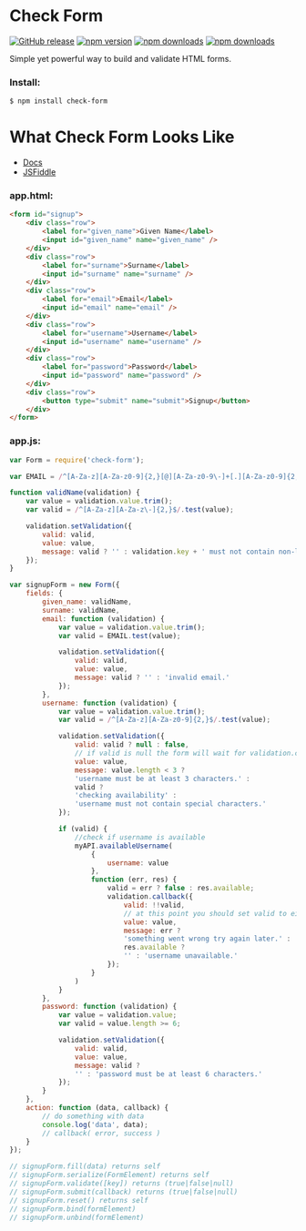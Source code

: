 # Check Form

[![GitHub release](https://img.shields.io/github/release/Mike96angelo/Form.svg?maxAge=21600)](https://github.com/Mike96Angelo/Form/releases)
[![npm version](https://img.shields.io/npm/v/check-form.svg?maxAge=21600)](https://www.npmjs.com/package/check-form)
[![npm downloads](https://img.shields.io/npm/dm/check-form.svg?maxAge=604800)](https://npm-stat.com/charts.html?package=check-form&from=2017-03-01)
[![npm downloads](https://img.shields.io/npm/dt/check-form.svg?maxAge=604800)](https://npm-stat.com/charts.html?package=check-form&from=2017-03-01)

Simple yet powerful way to build and validate HTML forms.

### Install:
```
$ npm install check-form
```
# What Check Form Looks Like

* [Docs](docs/check-form.md)
* [JSFiddle](https://jsfiddle.net/h8fzrdd3/5/)

### app.html:

```html
<form id="signup">
    <div class="row">
        <label for="given_name">Given Name</label>
        <input id="given_name" name="given_name" />
    </div>
    <div class="row">
        <label for="surname">Surname</label>
        <input id="surname" name="surname" />
    </div>
    <div class="row">
        <label for="email">Email</label>
        <input id="email" name="email" />
    </div>
    <div class="row">
        <label for="username">Username</label>
        <input id="username" name="username" />
    </div>
    <div class="row">
        <label for="password">Password</label>
        <input id="password" name="password" />
    </div>
    <div class="row">
        <button type="submit" name="submit">Signup</button>
    </div>
</form>
```

### app.js:

```JavaScript
var Form = require('check-form');

var EMAIL = /^[A-Za-z][A-Za-z0-9]{2,}[@][A-Za-z0-9\-]+[.][A-Za-z0-9]{2,}$/;

function validName(validation) {
    var value = validation.value.trim();
    var valid = /^[A-Za-z][A-Za-z\-]{2,}$/.test(value);

    validation.setValidation({
        valid: valid,
        value: value,
        message: valid ? '' : validation.key + ' must not contain non-letter characters.'
    });
}

var signupForm = new Form({
    fields: {
        given_name: validName,
        surname: validName,
        email: function (validation) {
            var value = validation.value.trim();
            var valid = EMAIL.test(value);

            validation.setValidation({
                valid: valid,
                value: value,
                message: valid ? '' : 'invalid email.'
            });
        },
        username: function (validation) {
            var value = validation.value.trim();
            var valid = /^[A-Za-z][A-Za-z0-9]{2,}$/.test(value);

            validation.setValidation({
                valid: valid ? null : false,
                // if valid is null the form will wait for validation.callback to finish validating.
                value: value,
                message: value.length < 3 ?
                'username must be at least 3 characters.' :
                valid ?
                'checking availability' :
                'username must not contain special characters.'
            });

            if (valid) {
                //check if username is available
                myAPI.availableUsername(
                    {
                        username: value
                    },
                    function (err, res) {
                        valid = err ? false : res.available;
                        validation.callback({
                            valid: !!valid,
                            // at this point you should set valid to either true or false
                            value: value,
                            message: err ?
                            'something went wrong try again later.' :
                            res.available ?
                            '' : 'username unavailable.'
                        });
                    }
                )
            }
        },
        password: function (validation) {
            var value = validation.value;
            var valid = value.length >= 6;

            validation.setValidation({
                valid: valid,
                value: value,
                message: valid ?
                '' : 'password must be at least 6 characters.'
            });
        }
    },
    action: function (data, callback) {
        // do something with data
        console.log('data', data);
        // callback( error, success )
    }
});

// signupForm.fill(data) returns self
// signupForm.serialize(FormElement) returns self
// signupForm.validate([key]) returns (true|false|null)
// signupForm.submit(callback) returns (true|false|null)
// signupForm.reset() returns self
// signupForm.bind(formElement)
// signupForm.unbind(formElement)
```
